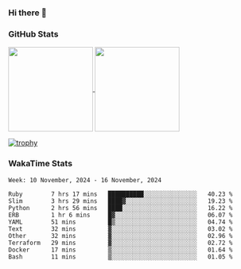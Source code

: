 ### Hi there 👋

### GitHub Stats

<a href="https://github.com/anuraghazra/github-readme-stats">
  <img align="center" height="170px" src="https://github-readme-stats.vercel.app/api/top-langs/?username=tksfjt1024&layout=compact&count_private=true&show_icons=true&show_icons=true&theme=graywhite" />
</a>
<a href="https://github.com/anuraghazra/github-readme-stats">
  <img align="center" height="170px" src="https://github-readme-stats.vercel.app/api?username=tksfjt1024&count_private=true&show_icons=true&show_icons=true&theme=graywhite" />
</a>

[![trophy](https://github-profile-trophy.vercel.app/?username=tksfjt1024)](https://github.com/ryo-ma/github-profile-trophy)

### WakaTime Stats

<!--START_SECTION:waka-->
```text
Week: 10 November, 2024 - 16 November, 2024

Ruby        7 hrs 17 mins   ██████████░░░░░░░░░░░░░░░   40.23 % 
Slim        3 hrs 29 mins   ████▓░░░░░░░░░░░░░░░░░░░░   19.23 % 
Python      2 hrs 56 mins   ████░░░░░░░░░░░░░░░░░░░░░   16.22 % 
ERB         1 hr 6 mins     █▓░░░░░░░░░░░░░░░░░░░░░░░   06.07 % 
YAML        51 mins         █▒░░░░░░░░░░░░░░░░░░░░░░░   04.74 % 
Text        32 mins         ▓░░░░░░░░░░░░░░░░░░░░░░░░   03.02 % 
Other       32 mins         ▓░░░░░░░░░░░░░░░░░░░░░░░░   02.96 % 
Terraform   29 mins         ▓░░░░░░░░░░░░░░░░░░░░░░░░   02.72 % 
Docker      17 mins         ▒░░░░░░░░░░░░░░░░░░░░░░░░   01.64 % 
Bash        11 mins         ▒░░░░░░░░░░░░░░░░░░░░░░░░   01.05 % 
```
<!--END_SECTION:waka-->
